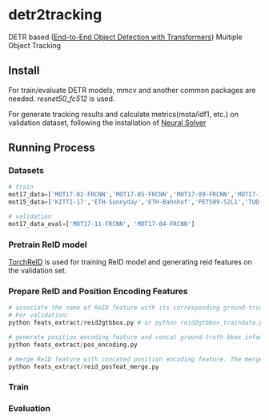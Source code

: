 # detr2tracking
DETR based ([End-to-End Object Detection with Transformers](https://arxiv.org/abs/2005.12872)) Multiple Object Tracking

## Install
For train/evaluate DETR models, mmcv and another common packages are needed. *resnet50_fc512* is used.

For generate tracking results and calculate metrics(mota/idf1, etc.) on validation dataset, following the installation of [Neural Solver](https://github.com/dvl-tum/mot_neural_solver)

## Running Process
### Datasets
```python
# train
mot17_data=['MOT17-02-FRCNN','MOT17-05-FRCNN','MOT17-09-FRCNN','MOT17-10-FRCNN','MOT17-13-FRCNN']
mot15_data=['KITTI-17','ETH-Sunnyday','ETH-Bahnhof','PETS09-S2L1','TUD-Stadtmitte']

# validation
mot17_data_eval=['MOT17-11-FRCNN', 'MOT17-04-FRCNN']
```

### Pretrain ReID model
[TorchReID](https://kaiyangzhou.github.io/deep-person-reid/user_guide) is used for training ReID model and generating reid features on the validation set. 
### Prepare ReID and Position Encoding Features
```python
# associate the name of ReID feature with its corresponding ground-truth bbox. 
# For validation:
python feats_extract/reid2gtbbox.py # or python reid2gtbbox_traindata.py for training data

# generate position encoding feature and concat ground-truth bbox infomation with it
python feats_extract/pos_encoding.py

# merge ReID feature with concated position encoding feature. The merged feature is used for construct dataset which is further used for DETR train/test.
python feats_extract/reid_posfeat_merge.py
```

### Train
### Evaluation
